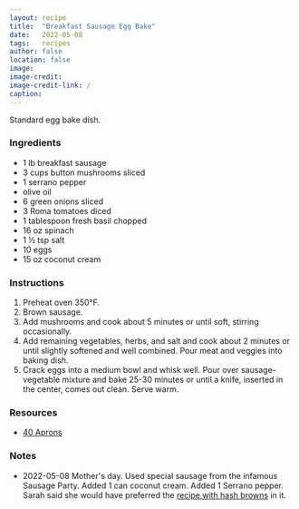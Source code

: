 ```yaml
---
layout: recipe
title:  "Breakfast Sausage Egg Bake"
date:   2022-05-08
tags:   recipes
author: false
location: false
image:
image-credit:
image-credit-link: /
caption:
---
```


Standard egg bake dish.

### Ingredients
* 1 lb breakfast sausage
* 3 cups button mushrooms sliced
* 1 serrano pepper
* olive oil
* 6 green onions sliced
* 3 Roma tomatoes diced
* 1 tablespoon fresh basil chopped
* 16 oz spinach
* 1 ½ tsp salt
* 10 eggs
* 15 oz coconut cream

### Instructions
1. Preheat oven 350°F.
2. Brown sausage.
3. Add mushrooms and cook about 5 minutes or until soft, stirring occasionally.
4. Add remaining vegetables, herbs, and salt and cook about 2 minutes or until slightly softened and well combined. Pour meat and veggies into baking dish.
5. Crack eggs into a medium bowl and whisk well. Pour over sausage-vegetable mixture and bake 25-30 minutes or until a knife, inserted in the center, comes out clean. Serve warm.

### Resources
* [40 Aprons](https://40aprons.com/wprm_print/10044)

### Notes
* 2022-05-08 Mother's day. Used special sausage from the infamous Sausage Party. Added 1 can coconut cream. Added 1 Serrano pepper. Sarah said she would have preferred the [recipe with hash browns](https://40aprons.com/whole30-hashbrown-sausage-breakfast-casserole/) in it.
